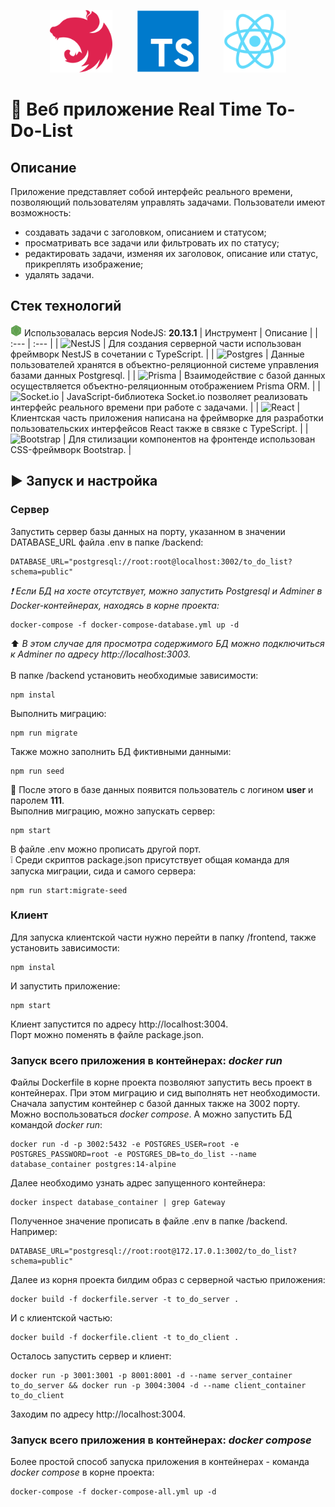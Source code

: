 <p align="center">
  <img src="https://github.com/devicons/devicon/blob/master/icons/nestjs/nestjs-original.svg" title="NESTJS" alt="NESTJS" width="100" height="100">
   &nbsp&nbsp&nbsp&nbsp&nbsp&nbsp&nbsp&nbsp
  <img src="https://github.com/devicons/devicon/blob/master/icons/typescript/typescript-original.svg" title="TYPESCRIPT" alt="TYPESCRIPT" width="100" height="100">
  &nbsp&nbsp&nbsp&nbsp&nbsp&nbsp&nbsp&nbsp
  <img src="https://github.com/devicons/devicon/blob/master/icons/react/react-original.svg" title="REACT" alt="REACT" width="100" height="100">
</p>

# :notebook: Веб приложение Real Time To-Do-List

## Описание
Приложение представляет собой интерфейс реального времени, позволяющий пользователям управлять задачами. Пользователи имеют возможность:
- создавать задачи с заголовком, описанием и статусом;
- просматривать все задачи или фильтровать их по статусу;
- редактировать задачи, изменяя их заголовок, описание или статус, прикреплять изображение;
- удалять задачи.

## Стек технологий
<img src="https://github.com/devicons/devicon/blob/master/icons/nodejs/nodejs-plain.svg" title="REACT" alt="REACT" width="18" height="18"> Использовалась версия NodeJS: <b>20.13.1</b>
| Инструмент | Описание |
| :--- | :--- |
| ![NestJS](https://img.shields.io/badge/nestjs-%23E0234E.svg?style=for-the-badge&logo=nestjs&logoColor=white) | Для создания серверной части использован фреймворк NestJS в сочетании с TypeScript. |
| ![Postgres](https://img.shields.io/badge/postgres-%23316192.svg?style=for-the-badge&logo=postgresql&logoColor=white) | Данные пользователей хранятся в объектно-реляционной системе управления базами данных Postgresql. |
| ![Prisma](https://img.shields.io/badge/Prisma-3982CE?style=for-the-badge&logo=Prisma&logoColor=white) | Взаимодействие с базой данных осуществляется объектно-реляционным отображением Prisma ORM. |
| ![Socket.io](https://img.shields.io/badge/Socket.io-black?style=for-the-badge&logo=socket.io&badgeColor=010101) | JavaScript-библиотека Socket.io позволяет реализовать интерфейс реального времени при работе с задачами. |
| ![React](https://img.shields.io/badge/react-%2320232a.svg?style=for-the-badge&logo=react&logoColor=%2361DAFB) | Клиентская часть приложения написана на фреймворке для разработки пользовательских интерфейсов React также в связке с TypeScript. |
| ![Bootstrap](https://img.shields.io/badge/bootstrap-%238511FA.svg?style=for-the-badge&logo=bootstrap&logoColor=white) | Для стилизации компонентов на фронтенде использован CSS-фреймворк Bootstrap. |
## :arrow_forward: Запуск и настройка

### Сервер
Запустить сервер базы данных на порту, указанном в значении DATABASE_URL файла .env в папке /backend:
```
DATABASE_URL="postgresql://root:root@localhost:3002/to_do_list?schema=public"
```
<i>:exclamation: Если БД на хосте отсутствует, можно запустить Postgresql и Adminer в Docker-контейнерах, находясь в корне проекта:</i>
```
docker-compose -f docker-compose-database.yml up -d
```
:arrow_up: <i>В этом случае для просмотра содержимого БД можно подключиться к Adminer по адресу http://localhost:3003.</i><br><br>
В папке /backend установить необходимые зависимости:
```
npm instal
```
Выполнить миграцию:
```
npm run migrate
```
Также можно заполнить БД фиктивными данными:
```
npm run seed
```
:bust_in_silhouette: После этого в базе данных появится пользователь с логином <b>user</b> и паролем <b>111</b>.<br>
Выполнив миграцию, можно запускать сервер:
```
npm start
```
В файле .env можно прописать другой порт.<br>
:grey_exclamation: Среди скриптов package.json присутствует общая команда для запуска миграции, сида и самого сервера:
```
npm run start:migrate-seed
```
### Клиент
Для запуска клиентской части нужно перейти в папку /frontend, также установить зависимости:
```
npm instal
```
И запустить приложение:
```
npm start
```
Клиент запустится по адресу http://localhost:3004.<br>
Порт можно поменять в файле package.json.

### Запуск всего приложения в контейнерах: <i>docker run</i>
Файлы Dockerfile в корне проекта позволяют запустить весь проект в контейнерах. При этом миграцию и сид выполнять нет необходимости.<br>
Сначала запустим контейнер с базой данных также на 3002 порту. Можно воспользоваться <i>docker compose</i>. А можно запустить БД командой <i>docker run</i>:
```
docker run -d -p 3002:5432 -e POSTGRES_USER=root -e POSTGRES_PASSWORD=root -e POSTGRES_DB=to_do_list --name database_container postgres:14-alpine
```
Далее необходимо узнать адрес запущенного контейнера:
```
docker inspect database_container | grep Gateway
```
Полученное значение прописать в файле .env в папке /backend. Например:
```
DATABASE_URL="postgresql://root:root@172.17.0.1:3002/to_do_list?schema=public"
```
Далее из корня проекта билдим образ с серверной частью приложения:
```
docker build -f dockerfile.server -t to_do_server .
```
И с клиентской частью:
```
docker build -f dockerfile.client -t to_do_client .
```
Осталось запустить сервер и клиент:
```
docker run -p 3001:3001 -p 8001:8001 -d --name server_container to_do_server && docker run -p 3004:3004 -d --name client_container to_do_client
```
Заходим по адресу http://localhost:3004.

### Запуск всего приложения в контейнерах: <i>docker compose</i>
Более простой способ запуска приложения в контейнерах - команда <i>docker compose</i> в корне проекта:
```
docker-compose -f docker-compose-all.yml up -d
```
